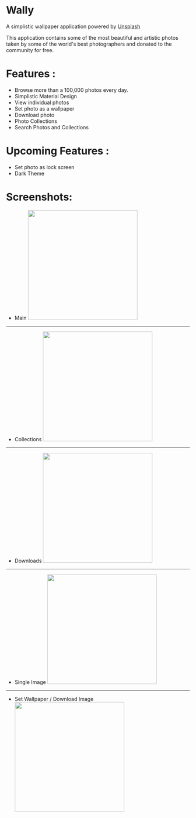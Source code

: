 # Wally

A simplistic wallpaper application powered by [Unsplash](unsplash.com)

This application contains some of the most beautiful and artistic photos taken by some of the world's best photographers and donated to the community for free.

# Features :

- Browse more than a 100,000 photos every day.
- Simplistic Material Design
- View individual photos
- Set photo as a wallpaper
- Download photo
- Photo Collections
- Search Photos and Collections

# Upcoming Features :

- Set photo as lock screen
- Dark Theme

# Screenshots:

- Main
  <img src="https://github.com/sriramr98/Wallly/blob/dev/Screenshots/Screenshot_1.jpg" width="300" />

---

- Collections
  <img src="https://github.com/sriramr98/Wallly/blob/dev/Screenshots/Screenshot_2.jpg" width="300" />

---

- Downloads
  <img src="https://github.com/sriramr98/Wallly/blob/dev/Screenshots/Screenshot_3.jpg" width="300" />

---

- Single Image
  <img src="https://github.com/sriramr98/Wallly/blob/dev/Screenshots/Screenshot_4.jpg" width="300" />

---

- Set Wallpaper / Download Image
  <img src="https://github.com/sriramr98/Wallly/blob/dev/Screenshots/Screenshot_5.jpg" width="300" />
